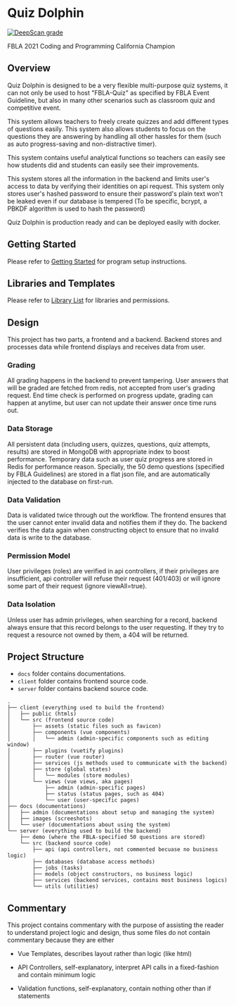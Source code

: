 # Quiz Dolphin


[![DeepScan grade](https://deepscan.io/api/teams/12458/projects/16042/branches/334033/badge/grade.svg?token=a1fa0980263b30233c0ddf1e9c3ed778290db2ee)](https://deepscan.io/dashboard#view=project&tid=12458&pid=16042&bid=334033)

FBLA 2021 Coding and Programming California Champion

## Overview

Quiz Dolphin is designed to be a very flexible multi-purpose quiz systems, it can not only be used to host "FBLA-Quiz" as specified by FBLA Event Guideline, but also in many other scenarios such as classroom quiz and competitive event.

This system allows teachers to freely create quizzes and add different types of questions easily. This system also allows students to focus on the questions they are answering by handling all other hassles for them (such as auto progress-saving and non-distractive timer).

This system contains useful analytical functions so teachers can easily see how students did and students can easily see their improvements.

This system stores all the information in the backend and limits user's access to data by verifying their identities on api request. This system only stores user's hashed password to ensure their password's plain text won't be leaked even if our database is tempered (To be specific, bcrypt, a PBKDF algorithm is used to hash the password)

Quiz Dolphin is production ready and can be deployed easily with docker.

## Getting Started

Please refer to [Getting Started](docs/admin/Getting-Started.md) for program setup instructions.

## Libraries and Templates

Please refer to [Library List](LIBRARY.md) for libraries and permissions.

## Design

This project has two parts, a frontend and a backend. Backend stores and processes data while frontend displays and receives data from user.

### Grading

All grading happens in the backend to prevent tampering. User answers that will be graded are fetched from redis, not accepted from user's grading request. End time check is performed on progress update, grading can happen at anytime, but user can not update their answer once time runs out.

### Data Storage

All persistent data (including users, quizzes, questions, quiz attempts, results) are stored in MongoDB with appropriate index to boost performance. Temporary data such as user quiz progress are stored in Redis for performance reason. Specially, the 50 demo questions (specified by FBLA Guidelines) are stored in a flat json file, and are automatically injected to the database on first-run.

### Data Validation

Data is validated twice through out the workflow. The frontend ensures that the user cannot enter invalid data and notifies them if they do. The backend verifies the data again when constructing object to ensure that no invalid data is write to the database.

### Permission Model

User privileges (roles) are verified in api controllers, if their privileges are insufficient, api controller will refuse their request (401/403) or will ignore some part of their request (ignore viewAll=true).

### Data Isolation

Unless user has admin privileges, when searching for a record, backend always ensure that this record belongs to the user requesting. If they try to request a resource not owned by them, a 404 will be returned.

## Project Structure

- `docs` folder contains documentations.
- `client` folder contains frontend source code.
- `server` folder contains backend source code.

```
.
├── client (everything used to build the frontend)
│   ├── public (htmls)
│   └── src (frontend source code)
│       ├── assets (static files such as favicon)
│       ├── components (vue components)
│       │   └── admin (admin-specific components such as editing window)
│       ├── plugins (vuetify plugins)
│       ├── router (vue router)
│       ├── services (js methods used to communicate with the backend)
│       ├── store (global states)
│       │   └── modules (store modules)
│       └── views (vue views, aka pages)
│           ├── admin (admin-specific pages)
│           ├── status (status pages, such as 404)
│           └── user (user-specific pages)
├── docs (documentations)
│   ├── admin (documentations about setup and managing the system)
│   ├── images (screeshots)
│   └── user (documentations about using the system)
└── server (everything used to build the backend)
    ├── demo (where the FBLA-specified 50 questions are stored)
    └── src (backend source code)
        ├── api (api controllers, not commented becuase no business logic)
        ├── databases (database access methods)
        ├── jobs (tasks)
        ├── models (object constructors, no business logic)
        ├── services (backend services, contains most business logics)
        └── utils (utilities)
```

## Commentary

This project contains commentary with the purpose of assisting the reader to understand project logic and design, thus some files do not contain commentary because they are either

- Vue Templates, describes layout rather than logic (like html)

- API Controllers, self-explanatory, interpret API calls in a fixed-fashion and contain minimum logic

- Validation functions, self-explanatory, contain nothing other than if statements

